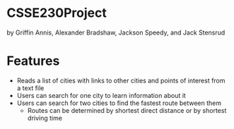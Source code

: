 # CSSE230Project

by Griffin Annis, Alexander Bradshaw, Jackson Speedy, and Jack Stensrud

# Features

- Reads a list of cities with links to other cities and points of interest from a text file
- Users can search for one city to learn information about it
- Users can search for two cities to find the fastest route between them
  - Routes can be determined by shortest direct distance or by shortest driving time

